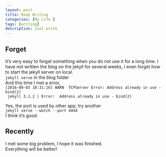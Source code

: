 ```yaml
---
layout: post
title: Keep Writing
categories: [My Life ]
tags: [writing]
description: just write
---
```

## Forget
It’s very easy to forget something when you do not use it for a long time. I have not written the blog on the jekyll for several weeks, I even forget how to start the jekyll server on local.   
`jekyll serve` in the blog folder  
And this time I met a error,  
`[2016-09-03 10:31:16] WARN  TCPServer Error: Address already in use - bind(2)`  
` jekyll 3.1.2 | Error:  Address already in use - bind(2)`

Yes, the port is used by other app, try another   
`jekyll serve --watch --port 4444`  
I think it’s good.   

## Recently
I met some big problem, I hope it was finished.   
Everything will be better!